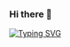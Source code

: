 ### Hi there 👋
[![Typing SVG](https://readme-typing-svg.herokuapp.com?font=&color=%235DF707&size=30&lines=hello+my+name+is+fady;How+vexingly+quick+daft+zebras+jump)](https://git.io/typing-svg)
<!--
**fady0/fady0** is a ✨ _special_ ✨ repository because its `README.md` (this file) appears on your GitHub profile.

Here are some ideas to get you started:

- 🔭 I’m currently working on ...
- 🌱 I’m currently learning ...
- 👯 I’m looking to collaborate on ...
- 🤔 I’m looking for help with ...
- 💬 Ask me about ...
- 📫 How to reach me: ...
- 😄 Pronouns: ...
- ⚡ Fun fact: ...
-->
